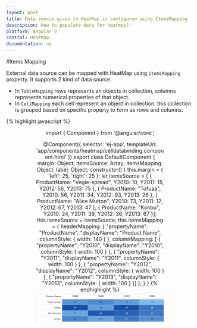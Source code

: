 ```yaml
---
layout: post
title: Data source given to HeatMap is configured using ItemsMapping
description: How to populate data for heatmap?
platform: Angular-2
control: HeatMap
documentation: ug
---
```


#Items Mapping

External data source can be mapped with HeatMap using `itemsMapping` property. It supports 2 kind of data source.

* In `TableMapping` rows represents an objects in collection, columns represents numerical properties of that object.
* In `CellMapping` each cell represent an object in collection, this collection is grouped based on specific property to form as rows and columns.

{% highlight javascript %}
<div style="margin: 0 auto; text-align: center;width:69%;">
    <ej-heatmap id="heatmap1" width="100%" [itemsMapping]="itemsMapping" [itemsSource]="itemsSource">
        <e-colormappingcollection>
            <e-colormapping [value]="0" color="#8ec8f8" [label]="label">
            </e-colormapping>
            <e-colormapping [value]="100" color="#0d47a1" [label]="label">
            </e-colormapping>
        </e-colormappingcollection>
    </ej-heatmap>

import { Component } from '@angular/core';

@Component({
    selector: 'ej-app',
    templateUrl: 'app/components/heatmap/celldatabinding.component.html'
})
export class DefaultComponent {
    margin: Object;
    itemsSource: Array<Object>;
    itemsMapping: Object;
    label: Object;
    constructor() {
        this.margin = { 'left': 25, 'right': 25 };
        let itemsSource = [
            { ProductName: "Vegie-spread", Y2010: 10, Y2011: 15, Y2012: 56, Y2013: 75 },
            { ProductName: "Tofuaa", Y2010: 56, Y2011: 34, Y2012: 93, Y2013: 26 },
            { ProductName: "Alice Mutton", Y2010: 73, Y2011: 12, Y2012: 67, Y2013: 47 },
            { ProductName: "Konbu", Y2010: 24, Y2011: 39, Y2012: 36, Y2013: 67 }];
        this.itemsSource = itemsSource;
        this.itemsMapping = {
            headerMapping:
            {
                "propertyName": "ProductName",
                "displayName": "Product Name",
                columnStyle: { width: 140 }
            },
            columnMapping: [
                {
                    "propertyName": "Y2010",
                    "displayName": "Y2010",
                    columnStyle: { width: 100 }
                },
                {
                    "propertyName": "Y2011",
                    "displayName": "Y2011",
                    columnStyle: { width: 100 }
                },
                {
                    "propertyName": "Y2012",
                    "displayName": "Y2012",
                    columnStyle: { width: 100 }
                },
                {
                    "propertyName": "Y2013",
                    "displayName": "Y2013",
                    columnStyle: { width: 100 }
                }]
        };
    }
}
{% endhighlight %}
![](Items-Mapping_images/ItemsMapping_img1.png)
